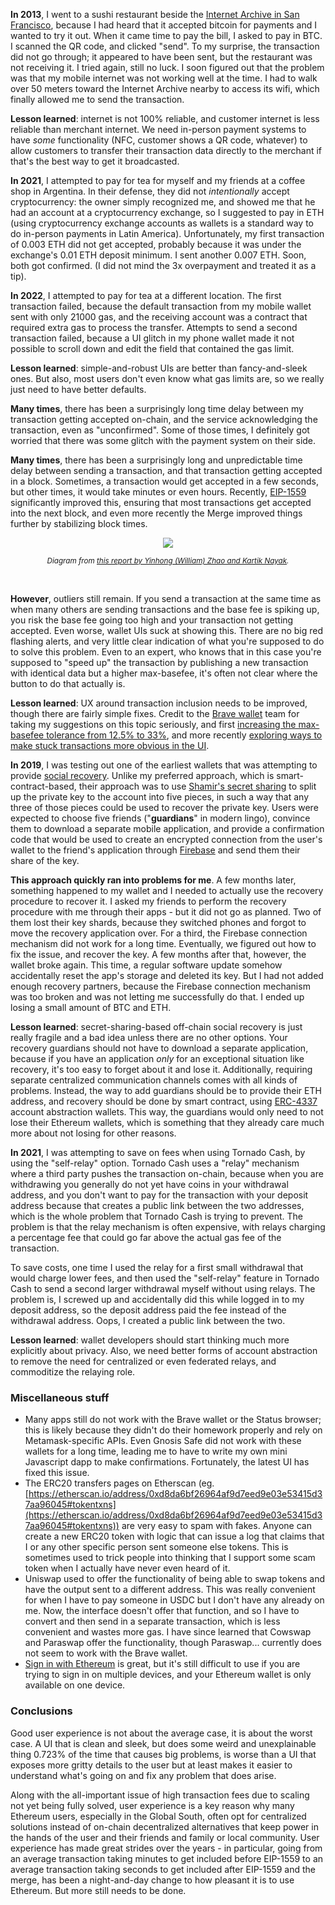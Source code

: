 [category]: <> (General,Blockchains)
[date]: <> (2023/02/28)
[title]: <> (Some personal user experiences)
[pandoc]: <> (--mathjax)

**In 2013**, I went to a sushi restaurant beside the [Internet Archive in San Francisco](https://archive.org/about/contact.php), because I had heard that it accepted bitcoin for payments and I wanted to try it out. When it came time to pay the bill, I asked to pay in BTC. I scanned the QR code, and clicked "send". To my surprise, the transaction did not go through; it appeared to have been sent, but the restaurant was not receiving it. I tried again, still no luck. I soon figured out that the problem was that my mobile internet was not working well at the time. I had to walk over 50 meters toward the Internet Archive nearby to access its wifi, which finally allowed me to send the transaction.

**Lesson learned**: internet is not 100% reliable, and customer internet is less reliable than merchant internet. We need in-person payment systems to have _some_ functionality (NFC, customer shows a QR code, whatever) to allow customers to transfer their transaction data directly to the merchant if that's the best way to get it broadcasted.

**In 2021**, I attempted to pay for tea for myself and my friends at a coffee shop in Argentina. In their defense, they did not _intentionally_ accept cryptocurrency: the owner simply recognized me, and showed me that he had an account at a cryptocurrency exchange, so I suggested to pay in ETH (using cryptocurrency exchange accounts as wallets is a standard way to do in-person payments in Latin America). Unfortunately, my first transaction of 0.003 ETH did not get accepted, probably because it was under the exchange's 0.01 ETH deposit minimum. I sent another 0.007 ETH. Soon, both got confirmed. (I did not mind the 3x overpayment and treated it as a tip).

**In 2022**, I attempted to pay for tea at a different location. The first transaction failed, because the default transaction from my mobile wallet sent with only 21000 gas, and the receiving account was a contract that required extra gas to process the transfer. Attempts to send a second transaction failed, because a UI glitch in my phone wallet made it not possible to scroll down and edit the field that contained the gas limit.

**Lesson learned**: simple-and-robust UIs are better than fancy-and-sleek ones. But also, most users don't even know what gas limits are, so we really just need to have better defaults.

**Many times**, there has been a surprisingly long time delay between my transaction getting accepted on-chain, and the service acknowledging the transaction, even as "unconfirmed". Some of those times, I definitely got worried that there was some glitch with the payment system on their side.

**Many times**, there has been a surprisingly long and unpredictable time delay between sending a transaction, and that transaction getting accepted in a block. Sometimes, a transaction would get accepted in a few seconds, but other times, it would take minutes or even hours. Recently, [EIP-1559](https://notes.ethereum.org/@vbuterin/eip-1559-faq) significantly improved this, ensuring that most transactions get accepted into the next block, and even more recently the Merge improved things further by stabilizing block times.

<center>

![](../../../../images/ux/diagram.png)

<small>

_Diagram from [this report by Yinhong (William) Zhao and Kartik Nayak](https://decentralizedthoughts.github.io/2022-03-10-eip1559/)._

</small></center><br>

**However**, outliers still remain. If you send a transaction at the same time as when many others are sending transactions and the base fee is spiking up, you risk the base fee going too high and your transaction not getting accepted. Even worse, wallet UIs suck at showing this. There are no big red flashing alerts, and very little clear indication of what you're supposed to do to solve this problem. Even to an expert, who knows that in this case you're supposed to "speed up" the transaction by publishing a new transaction with identical data but a higher max-basefee, it's often not clear where the button to do that actually is.

**Lesson learned**: UX around transaction inclusion needs to be improved, though there are fairly simple fixes. Credit to the [Brave wallet](https://brave.com/wallet/) team for taking my suggestions on this topic seriously, and first [increasing the max-basefee tolerance from 12.5% to 33%](https://github.com/brave/brave-core/pull/13228), and more recently [exploring ways to make stuck transactions more obvious in the UI](https://github.com/brave/brave-browser/issues/28527).

**In 2019**, I was testing out one of the earliest wallets that was attempting to provide [social recovery](https://vitalik.ca/general/2021/01/11/recovery.html). Unlike my preferred approach, which is smart-contract-based, their approach was to use [Shamir's secret sharing](https://blog.ethereum.org/2014/08/16/secret-sharing-erasure-coding-guide-aspiring-dropbox-decentralizer) to split up the private key to the account into five pieces, in such a way that any three of those pieces could be used to recover the private key. Users were expected to choose five friends ("**guardians**" in modern lingo), convince them to download a separate mobile application, and provide a confirmation code that would be used to create an encrypted connection from the user's wallet to the friend's application through [Firebase](https://firebase.google.com/) and send them their share of the key.

**This approach quickly ran into problems for me**. A few months later, something happened to my wallet and I needed to actually use the recovery procedure to recover it. I asked my friends to perform the recovery procedure with me through their apps - but it did not go as planned. Two of them lost their key shards, because they switched phones and forgot to move the recovery application over. For a third, the Firebase connection mechanism did not work for a long time. Eventually, we figured out how to fix the issue, and recover the key. A few months after that, however, the wallet broke again. This time, a regular software update somehow accidentally reset the app's storage and deleted its key. But I had not added enough recovery partners, because the Firebase connection mechanism was too broken and was not letting me successfully do that. I ended up losing a small amount of BTC and ETH.

**Lesson learned**: secret-sharing-based off-chain social recovery is just really fragile and a bad idea unless there are no other options. Your recovery guardians should not have to download a separate application, because if you have an application _only_ for an exceptional situation like recovery, it's too easy to forget about it and lose it. Additionally, requiring separate centralized communication channels comes with all kinds of problems. Instead, the way to add guardians should be to provide their ETH address, and recovery should be done by smart contract, using [ERC-4337](https://eips.ethereum.org/EIPS/eip-4337) account abstraction wallets. This way, the guardians would only need to not lose their Ethereum wallets, which is something that they already care much more about not losing for other reasons.

**In 2021**, I was attempting to save on fees when using Tornado Cash, by using the "self-relay" option. Tornado Cash uses a "relay" mechanism where a third party pushes the transaction on-chain, because when you are withdrawing you generally do not yet have coins in your withdrawal address, and you don't want to pay for the transaction with your deposit address because that creates a public link between the two addresses, which is the whole problem that Tornado Cash is trying to prevent. The problem is that the relay mechanism is often expensive, with relays charging a percentage fee that could go far above the actual gas fee of the transaction.

To save costs, one time I used the relay for a first small withdrawal that would charge lower fees, and then used the "self-relay" feature in Tornado Cash to send a second larger withdrawal myself without using relays. The problem is, I screwed up and accidentally did this while logged in to my deposit address, so the deposit address paid the fee instead of the withdrawal address. Oops, I created a public link between the two.

**Lesson learned**: wallet developers should start thinking much more explicitly about privacy. Also, we need better forms of account abstraction to remove the need for centralized or even federated relays, and commoditize the relaying role.

### Miscellaneous stuff

* Many apps still do not work with the Brave wallet or the Status browser; this is likely because they didn't do their homework properly and rely on Metamask-specific APIs. Even Gnosis Safe did not work with these wallets for a long time, leading me to have to write my own mini Javascript dapp to make confirmations. Fortunately, the latest UI has fixed this issue.
* The ERC20 transfers pages on Etherscan (eg. [https://etherscan.io/address/0xd8da6bf26964af9d7eed9e03e53415d37aa96045#tokentxns](https://etherscan.io/address/0xd8da6bf26964af9d7eed9e03e53415d37aa96045#tokentxns)) are very easy to spam with fakes. Anyone can create a new ERC20 token with logic that can issue a log that claims that I or any other specific person sent someone else tokens. This is sometimes used to trick people into thinking that I support some scam token when I actually have never even heard of it.
* Uniswap used to offer the functionality of being able to swap tokens and have the output sent to a different address. This was really convenient for when I have to pay someone in USDC but I don't have any already on me. Now, the interface doesn't offer that function, and so I have to convert and then send in a separate transaction, which is less convenient and wastes more gas. I have since learned that Cowswap and Paraswap offer the functionality, though Paraswap... currently does not seem to work with the Brave wallet.
* [Sign in with Ethereum](https://login.xyz/) is great, but it's still difficult to use if you are trying to sign in on multiple devices, and your Ethereum wallet is only available on one device.

### Conclusions

Good user experience is not about the average case, it is about the worst case. A UI that is clean and sleek, but does some weird and unexplainable thing 0.723% of the time that causes big problems, is worse than a UI that exposes more gritty details to the user but at least makes it easier to understand what's going on and fix any problem that does arise.

Along with the all-important issue of high transaction fees due to scaling not yet being fully solved, user experience is a key reason why many Ethereum users, especially in the Global South, often opt for centralized solutions instead of on-chain decentralized alternatives that keep power in the hands of the user and their friends and family or local community. User experience has made great strides over the years - in particular, going from an average transaction taking minutes to get included before EIP-1559 to an average transaction taking seconds to get included after EIP-1559 and the merge, has been a night-and-day change to how pleasant it is to use Ethereum. But more still needs to be done.
